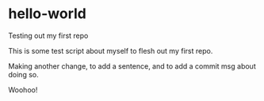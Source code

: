 # hello-world
Testing out my first repo

This is some test script about myself to flesh out my first repo.

Making another change, to add a sentence, and to add a commit msg about doing so.

Woohoo!
